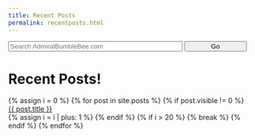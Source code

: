 ```yaml
---
title: Recent Posts
permalink: recentposts.html
---
```


<html>
<head>
  <link rel="stylesheet" id="mainstyle" href="{{ "/css/main.css" | prepend: site.baseurl }}">
  <script type="text/javascript" src="/admt/admt.js"> </script>
  <script>
  flexFont = function () {
    var divs = document.getElementsByClassName("flexFont");
    for(var i = 0; i < divs.length; i++) {
    var charl = divs[i].childNodes[1].innerHTML.length;
        var relFontsize = divs[i].offsetWidth / charl * 1.8;
        divs[i].style.fontSize = relFontsize+'px';
    }
};

window.onload = function(event) {
    //flexFont();
};
window.onresize = function(event) {
    //flexFont();
};
  </script>
</head>
<body class="side-bar-body">

<form method="get" id="search" action="http://duckduckgo.com/" target="new" style="margin-bottom: 5px">
  <input type="hidden" name="sites" value="admiralbumblebee.com"/>
  <input type="hidden" name="k8" value="#444444"/>
  <input type="hidden" name="k9" value="#D51920"/>
  <input type="hidden" name="kt" value="h"/>
  <input type="text" name="q" maxlength="255" placeholder="Search AdmiralBumbleBee.com" style="width: 70%;" />
  <input type="submit" value="Go" style="width: 25%;" />
</form>

<h1 class="page-heading">Recent Posts!</h1>
{% assign i = 0 %}
{% for post in site.posts %}
  {% if post.visible != 0 %}
  <div class="recent-post flexFont">
    <a href="{{ post.url }}" target="_parent">{{ post.title }}</a>
  </div>
 {% assign i = i | plus: 1 %}
  {% endif %}
  {% if i > 20 %}
    {% break %}
  {% endif %}
{% endfor %}
</body>
</html>

